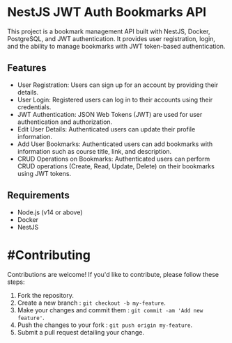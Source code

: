 # NestJS JWT Auth Bookmarks API

This project is a bookmark management API built with NestJS, Docker, PostgreSQL, and JWT authentication. It provides user registration, login, and the ability to manage bookmarks with JWT token-based authentication.

## Features

- User Registration: Users can sign up for an account by providing their details.
- User Login: Registered users can log in to their accounts using their credentials.
- JWT Authentication: JSON Web Tokens (JWT) are used for user authentication and authorization.
- Edit User Details: Authenticated users can update their profile information.
- Add User Bookmarks: Authenticated users can add bookmarks with information such as course title, link, and description.
- CRUD Operations on Bookmarks: Authenticated users can perform CRUD operations (Create, Read, Update, Delete) on their bookmarks using JWT tokens.

## Requirements

- Node.js (v14 or above)
- Docker
- NestJS

# #Contributing

Contributions are welcome! If you'd like to contribute, please follow these steps:

1. Fork the repository.
2. Create a new branch : `git checkout -b my-feature`.
3. Make your changes and commit them : `git commit -am 'Add new feature'`.
4. Push the changes to your fork : `git push origin my-feature`.
5. Submit a pull request detailing your change.
